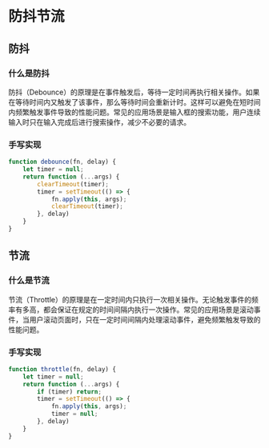 # 防抖节流

## 防抖

### 什么是防抖

防抖（Debounce）的原理是在事件触发后，等待一定时间再执行相关操作。如果在等待时间内又触发了该事件，那么等待时间会重新计时。这样可以避免在短时间内频繁触发事件导致的性能问题。常见的应用场景是输入框的搜索功能，用户连续输入时只在输入完成后进行搜索操作，减少不必要的请求。

### 手写实现

```js
function debounce(fn, delay) {
    let timer = null;
    return function (...args) {
        clearTimeout(timer);
        timer = setTimeout(() => {
            fn.apply(this, args);
            clearTimeout(timer);
        }, delay)
    }
}
```

## 节流

### 什么是节流

节流（Throttle）的原理是在一定时间内只执行一次相关操作。无论触发事件的频率有多高，都会保证在规定的时间间隔内执行一次操作。常见的应用场景是滚动事件，当用户滚动页面时，只在一定时间间隔内处理滚动事件，避免频繁触发导致的性能问题。

### 手写实现

```js
function throttle(fn, delay) {
    let timer = null;
    return function (...args) {
        if (timer) return;
        timer = setTimeout(() => {
            fn.apply(this, args);
            timer = null;
        }, delay)
    }
}
```
